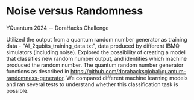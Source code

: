 # Noise versus Randomness
YQuantum 2024 -- DoraHacks Challenge

Utilized the output from a quantum random number generator as training data - "AI_2qubits_training_data.txt", data produced by different IBMQ simulators (including noise). Explored the possibility of creating a model that classifies new random number output, and identifies which machine produced the random number. The quantum random number generator functions as described in https://github.com/dorahacksglobal/quantum-randomness-generator. We compared different machine learning models and ran several tests to understand whether this classification task is possible. 
